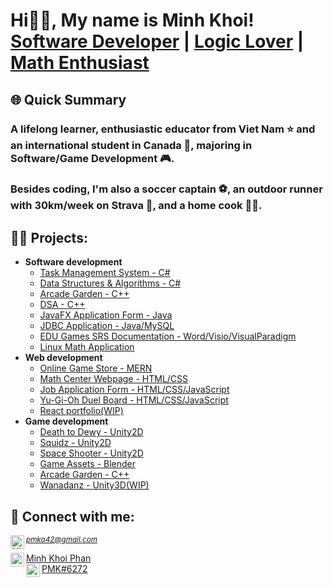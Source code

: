 <h1>Hi👋🏻, My name is Minh Khoi! <br/><a href="https://github.com/Mvrs10">Software Developer</a> | <a href="https://www.linkedin.com/in/mkp10">Logic Lover</a> | <a href="https://www.linkedin.com/in/mkp10">Math Enthusiast</a></h1>

<h2>🌐 Quick Summary</h2>
<h3>A lifelong learner, enthusiastic educator from Viet Nam ⭐ and an international student in Canada 🍁, majoring in Software/Game Development 🎮.</h3>
<h3>Besides coding, I'm also a soccer captain ⚽, an outdoor runner with 30km/week on Strava 👟, and a home cook 👨‍🍳.</h3>

<h2>👨‍💻 Projects:</h2>

- <b>Software development</b>
  - [Task Management System - C#](https://github.com/Mvrs10/LAB89)
  - [Data Structures & Algorithms - C#](https://github.com/Mvrs10/LC_Solutions)
  - [Arcade Garden - C++](https://github.com/Mvrs10/ArcadeGarden)
  - [DSA - C++](https://github.com/Mvrs10/CPP_NewB)
  - [JavaFX Application Form - Java](https://github.com/Mvrs10/JavaFX-Application)
  - [JDBC Application - Java/MySQL](https://github.com/Mvrs10/JDBC-Application)
  - [EDU Games SRS Documentation - Word/Visio/VisualParadigm](https://github.com/Mvrs10/EDU-Games)
  - [Linux Math Application](https://github.com/Mvrs10/Linux-Math-App)
- <b>Web development</b>
  - [Online Game Store - MERN](https://github.com/Mvrs10/Ecommerce-Website)
  - [Math Center Webpage - HTML/CSS](https://github.com/Mvrs10/Mathnasium-Webpage)
  - [Job Application Form - HTML/CSS/JavaScript](https://github.com/Mvrs10/Online-Job-Application-Form) 
  - [Yu-Gi-Oh Duel Board - HTML/CSS/JavaScript](https://github.com/Mvrs10/Yu-Gi-Oh_Duel-Board)  
  - [React portfolio(WIP)](https://github.com/Mvrs10/COMP229-Portfolio)
- <b>Game development</b>
  - [Death to Dewy - Unity2D](https://github.com/Mvrs10/Death-to-Dewy)
  - [Squidz - Unity2D](https://github.com/Mvrs10/Squidz)
  - [Space Shooter - Unity2D](https://github.com/Mvrs10/Space-Shooter)
  - [Game Assets - Blender](https://github.com/Mvrs10/Game-Assets)
  - [Arcade Garden - C++](https://github.com/Mvrs10/ArcadeGarden)
  - [Wanadanz - Unity3D(WIP)](https://github.com/Mvrs10/Wanadanz)

<h2> 🤳 Connect with me:</h2>
<small><i><a align="left" href="mailto:pmka42@gmail.com">pmka42@gmail.com <img align="left" alt="MinhKhoi | Gmail" width="22px" src="https://cdn.jsdelivr.net/npm/simple-icons@3.13.0/icons/gmail.svg" /></a></i></small><br>

<a target="_blank" align="left" href="https://www.linkedin.com/in/mkp10">Minh Khoi Phan <img align="left" alt="MinhKhoi | LinkedIn" width="22px" src="https://cdn.jsdelivr.net/npm/simple-icons@v3/icons/linkedin.svg" /></a><br>
<a target="_blank" align="left" href="https://discord.com/">PMK#6272<img align="left" alt="MinhKhoi | LinkedIn" width="22px" src="https://cdn.jsdelivr.net/npm/simple-icons@3.13.0/icons/discord.svg" /></a>
